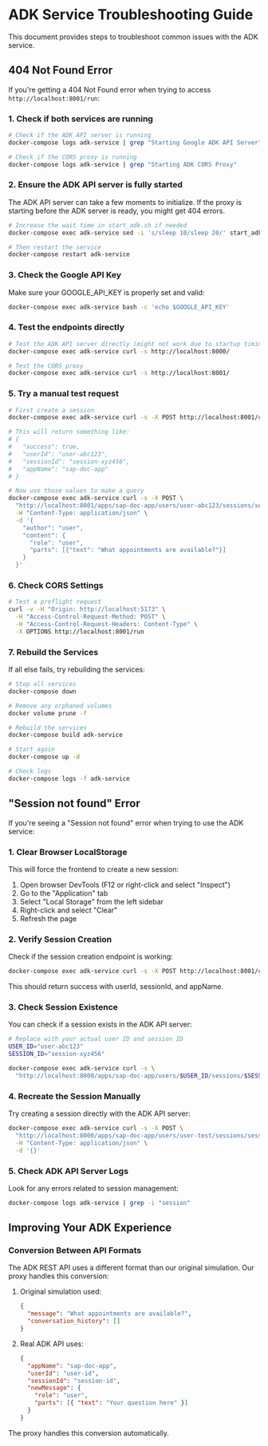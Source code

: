 # ADK Service Troubleshooting Guide

This document provides steps to troubleshoot common issues with the ADK service.

## 404 Not Found Error

If you're getting a 404 Not Found error when trying to access `http://localhost:8001/run`:

### 1. Check if both services are running

```bash
# Check if the ADK API server is running
docker-compose logs adk-service | grep "Starting Google ADK API Server"

# Check if the CORS proxy is running
docker-compose logs adk-service | grep "Starting ADK CORS Proxy"
```

### 2. Ensure the ADK API server is fully started

The ADK API server can take a few moments to initialize. If the proxy is starting before the ADK server is ready, you might get 404 errors.

```bash
# Increase the wait time in start_adk.sh if needed
docker-compose exec adk-service sed -i 's/sleep 10/sleep 20/' start_adk.sh

# Then restart the service
docker-compose restart adk-service
```

### 3. Check the Google API Key

Make sure your GOOGLE_API_KEY is properly set and valid:

```bash
docker-compose exec adk-service bash -c 'echo $GOOGLE_API_KEY'
```

### 4. Test the endpoints directly

```bash
# Test the ADK API server directly (might not work due to startup timing)
docker-compose exec adk-service curl -s http://localhost:8000/

# Test the CORS proxy
docker-compose exec adk-service curl -s http://localhost:8001/
```

### 5. Try a manual test request

```bash
# First create a session
docker-compose exec adk-service curl -s -X POST http://localhost:8001/create-session

# This will return something like:
# {
#   "success": true,
#   "userId": "user-abc123", 
#   "sessionId": "session-xyz456",
#   "appName": "sap-doc-app"
# }

# Now use those values to make a query
docker-compose exec adk-service curl -s -X POST \
  "http://localhost:8001/apps/sap-doc-app/users/user-abc123/sessions/session-xyz456/events" \
  -H "Content-Type: application/json" \
  -d '{
    "author": "user",
    "content": {
      "role": "user",
      "parts": [{"text": "What appointments are available?"}]
    }
  }'
```

### 6. Check CORS Settings

```bash
# Test a preflight request
curl -v -H "Origin: http://localhost:5173" \
  -H "Access-Control-Request-Method: POST" \
  -H "Access-Control-Request-Headers: Content-Type" \
  -X OPTIONS http://localhost:8001/run
```

### 7. Rebuild the Services

If all else fails, try rebuilding the services:

```bash
# Stop all services
docker-compose down

# Remove any orphaned volumes
docker volume prune -f

# Rebuild the services
docker-compose build adk-service

# Start again
docker-compose up -d

# Check logs
docker-compose logs -f adk-service
```

## "Session not found" Error

If you're seeing a "Session not found" error when trying to use the ADK service:

### 1. Clear Browser LocalStorage

This will force the frontend to create a new session:

1. Open browser DevTools (F12 or right-click and select "Inspect")
2. Go to the "Application" tab
3. Select "Local Storage" from the left sidebar
4. Right-click and select "Clear"
5. Refresh the page

### 2. Verify Session Creation

Check if the session creation endpoint is working:

```bash
docker-compose exec adk-service curl -s -X POST http://localhost:8001/create-session
```

This should return success with userId, sessionId, and appName.

### 3. Check Session Existence

You can check if a session exists in the ADK API server:

```bash
# Replace with your actual user ID and session ID
USER_ID="user-abc123"
SESSION_ID="session-xyz456"

docker-compose exec adk-service curl -s \
  "http://localhost:8000/apps/sap-doc-app/users/$USER_ID/sessions/$SESSION_ID"
```

### 4. Recreate the Session Manually

Try creating a session directly with the ADK API server:

```bash
docker-compose exec adk-service curl -s -X POST \
  "http://localhost:8000/apps/sap-doc-app/users/user-test/sessions/session-test" \
  -H "Content-Type: application/json" \
  -d '{}'
```

### 5. Check ADK API Server Logs

Look for any errors related to session management:

```bash
docker-compose logs adk-service | grep -i "session"
```

## Improving Your ADK Experience

### Conversion Between API Formats

The ADK REST API uses a different format than our original simulation. Our proxy handles this conversion:

1. Original simulation used:
   ```json
   {
     "message": "What appointments are available?",
     "conversation_history": []
   }
   ```

2. Real ADK API uses:
   ```json
   {
     "appName": "sap-doc-app",
     "userId": "user-id",
     "sessionId": "session-id",
     "newMessage": {
       "role": "user",
       "parts": [{ "text": "Your question here" }]
     }
   }
   ```

The proxy handles this conversion automatically.

